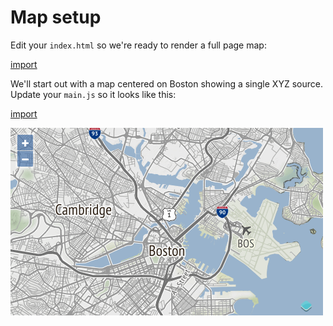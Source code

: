 # Map setup

Edit your `index.html` so we're ready to render a full page map:

[import](../../../src/en/examples/raster/map.html)

We'll start out with a map centered on Boston showing a single XYZ source.  Update your `main.js` so it looks like this:

[import](../../../src/en/examples/raster/map.js)

![A map of Boston](map.png)
